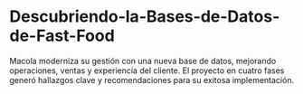 # Descubriendo-la-Bases-de-Datos-de-Fast-Food
Macola moderniza su gestión con una nueva base de datos, mejorando operaciones, ventas y experiencia del cliente. El proyecto en cuatro fases generó hallazgos clave y recomendaciones para su exitosa implementación.
